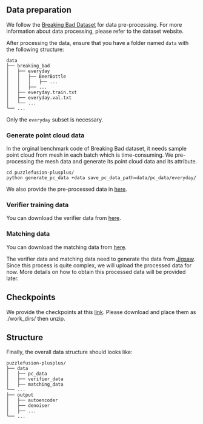 ## Data preparation
We follow the 
[Breaking Bad Dataset](https://breaking-bad-dataset.github.io/) for data pre-processing.
For more information about data processing, please refer to the dataset website.

After processing the data, ensure that you have a folder named `data` with the following structure:
```
data
├── breaking_bad
│   ├── everyday
│   │   ├── BeerBottle
│   │   │   ├── ...
│   │   ├── ...
│   ├── everyday.train.txt
│   ├── everyday.val.txt
│   └── ...
└── ...
```
Only the `everyday` subset is necessary.

### Generate point cloud data
In the orginal benchmark code of Breaking Bad dataset, it needs sample point cloud from mesh in each batch which is time-consuming. We pre-processing the mesh data and generate its point cloud data and its attribute.
```
cd puzzlefusion-plusplus/
python generate_pc_data +data save_pc_data_path=data/pc_data/everyday/
```
We also provide the pre-processed data in [here](https://drive.google.com/file/d/1nCG18WEDuy2LoYt2pyt6UUgAZrsp4xWf/view?usp=drive_link).

### Verifier training data
You can download the verifier data from [here](https://drive.google.com/file/d/19qjY8pbftUK70tJWqd3xfBNrzMUygq4G/view?usp=drive_link).

### Matching data
You can download the matching data from [here](https://drive.google.com/file/d/1wC9BU_Z2PD8G7UkPczZDFuDZhQnuKKvp/view?usp=drive_link).

The verifier data and matching data need to generate the data from [Jigsaw](https://github.com/Jiaxin-Lu/Jigsaw). Since this process is quite complex, we will upload the processed data for now. More details on how to obtain this processed data will be provided later.

## Checkpoints
We provide the checkpoints at this [link](https://1sfu-my.sharepoint.com/:f:/g/personal/zwa170_sfu_ca/EoYp5Z5WiqtNuq_GOb5Yj1ABSI5lQSXG64StzXb6eTbXNg?e=N3uJ7L). Please download and place them as ./work_dirs/ then unzip.

## Structure
Finally, the overall data structure should looks like:
```
puzzlefusion-plusplus/
├── data
│   ├── pc_data
│   ├── verifier_data
│   ├── matching_data
└── ...
├── output
│   ├── autoencoder
│   ├── denoiser
│   ├── ...
└── ...
```
